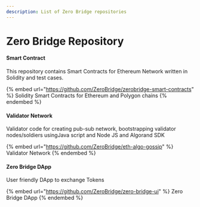 ```yaml
---
description: List of Zero Bridge repositories
---
```


# Zero Bridge Repository

#### Smart Contract

This repository contains Smart Contracts for Ethereum Network written in Solidity and test cases.

{% embed url="https://github.com/ZeroBridge/zerobridge-smart-contracts" %}
Solidity Smart Contracts for Ethereum and Polygon chains
{% endembed %}

#### Validator Network

Validator code for creating pub-sub network, bootstrapping validator nodes/soldiers usingJava script and Node JS and Algorand SDK

{% embed url="https://github.com/ZeroBridge/eth-algo-gossip" %}
Validator Network
{% endembed %}

#### Zero Bridge DApp

User friendly DApp to exchange Tokens

{% embed url="https://github.com/ZeroBridge/zero-bridge-ui" %}
Zero Bridge DApp
{% endembed %}

